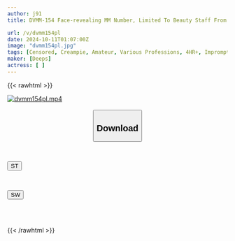 ```yaml
---
author: j91
title: DVMM-154 Face-revealing MM Number, Limited To Beauty Staff From First-class Department Stores, The Magic Mirror, If You Win, You Get 1 Million Yen! If You Lose, You Get Fucked Immediately! Open-air Creampie Rock-paper-scissors! A Classy And Neat Beauty Is Continuously Creampied With A Big Dick's Pursuit Piston That Doesn't Stop No Matter How Many Times She Cums!

url: /v/dvmm154pl
date: 2024-10-11T01:07:00Z
image: "dvmm154pl.jpg"
tags: [Censored, Creampie, Amateur, Various Professions, 4HR+, Impromptu Sex, Huge Cock	]
maker: [Deeps]
actress: [ ]
---
```



{{< rawhtml >}}

<div class="video" data-videoid="z7dZa0QZ72fYM3k">
    <a href="javascript:;">
        <img src="/v/dvmm154pl/dvmm154pl.jpg" width="WIDTH" height="HEIGHT" alt="dvmm154pl.mp4" loading="lazy">
    </a>
</div>

<script type="text/javascript" src="https://j91.asia/asset/on-demand-st.js"></script>

<br>
  <link rel="stylesheet" href="https://j91.asia/asset/bs5.css">
  
  <center>
  <button class="btn btn-primary" type="button" data-bs-toggle="collapse" data-bs-target=".multi-collapse" aria-expanded="false" aria-controls="multiCollapseExample1 multiCollapseExample2"><h2>Download</h2></button></center>
</p>
<div class="row">
  <div class="col">
    <div class="collapse multi-collapse" id="multiCollapseExample1">
      <div class="card card-body">
	      	      <br>
<div class="buttons">  
<p><a href="/v/dvmm154pl/st.html" target="_blank"><button class="btn-hover color-3"><i class="fa fa-download"></i> ST</button></a></p></div>
    </div>
  </div>
</div>
  <div class="col">
    <div class="collapse multi-collapse" id="multiCollapseExample2">
      <div class="card card-body">
	      <br>
<div class="buttons">
<p><a href="/v/dvmm154pl/sw.html" target="_blank"><button class="btn-hover color-2"><i class="fa fa-download"></i> SW</button></a></p></div>
<br><br>
      </div>
    </div>
  </div>
</div>

{{< /rawhtml >}}